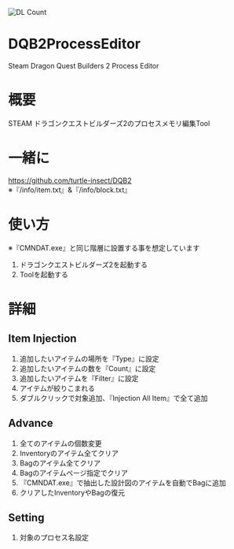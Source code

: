 ![DL Count](https://img.shields.io/github/downloads/turtle-insect/DQB2ProcessEditor/total.svg)

# DQB2ProcessEditor
Steam Dragon Quest Builders 2 Process Editor

# 概要
STEAM ドラゴンクエストビルダーズ2のプロセスメモリ編集Tool

# 一緒に
https://github.com/turtle-insect/DQB2  
※『/info/item.txt』&『/info/block.txt』

# 使い方
※『CMNDAT.exe』と同じ階層に設置する事を想定しています
1. ドラゴンクエストビルダーズ2を起動する
2. Toolを起動する

# 詳細
## Item Injection
1. 追加したいアイテムの場所を『Type』に設定
2. 追加したいアイテムの数を『Count』に設定
3. 追加したいアイテムを『Filter』に設定
4. アイテムが絞りこまれる
5. ダブルクリックで対象追加、『Injection All Item』で全て追加

## Advance
1. 全てのアイテムの個数変更
2. Inventoryのアイテム全てクリア
3. Bagのアイテム全てクリア
4. Bagのアイテムページ指定でクリア
5. 『CMNDAT.exe』で抽出した設計図のアイテムを自動でBagに追加
6. クリアしたInventoryやBagの復元

## Setting
1. 対象のプロセス名設定
